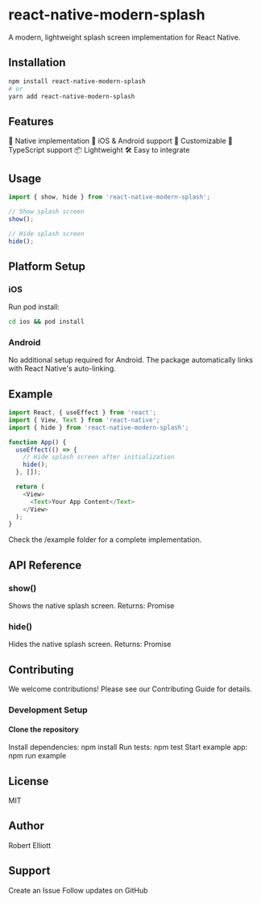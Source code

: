# react-native-modern-splash

A modern, lightweight splash screen implementation for React Native.

## Installation

```bash
npm install react-native-modern-splash
# or
yarn add react-native-modern-splash
```

## Features

🚀 Native implementation
📱 iOS & Android support
🎨 Customizable
🔄 TypeScript support
📦 Lightweight
🛠 Easy to integrate

## Usage

```javascript
import { show, hide } from 'react-native-modern-splash';

// Show splash screen
show();

// Hide splash screen
hide();
```

## Platform Setup

### iOS

Run pod install:
```bash
cd ios && pod install
```

### Android

No additional setup required for Android. The package automatically links with React Native's auto-linking.


## Example

```javascript
import React, { useEffect } from 'react';
import { View, Text } from 'react-native';
import { hide } from 'react-native-modern-splash';

function App() {
  useEffect(() => {
    // Hide splash screen after initialization
    hide();
  }, []);

  return (
    <View>
      <Text>Your App Content</Text>
    </View>
  );
}
```

Check the /example folder for a complete implementation.


## API Reference

### show()
Shows the native splash screen.
Returns: Promise<void>

### hide()
Hides the native splash screen.
Returns: Promise<void>


## Contributing
We welcome contributions! Please see our Contributing Guide for details.

### Development Setup

#### Clone the repository
Install dependencies: npm install
Run tests: npm test
Start example app: npm run example

## License
MIT

## Author
Robert Elliott

## Support
Create an Issue
Follow updates on GitHub
